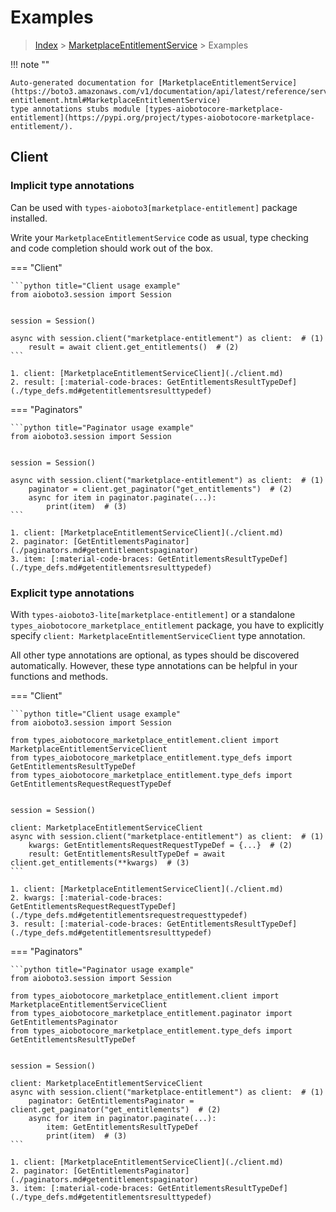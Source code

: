 # Examples

> [Index](../README.md) > [MarketplaceEntitlementService](./README.md) > Examples

!!! note ""

    Auto-generated documentation for [MarketplaceEntitlementService](https://boto3.amazonaws.com/v1/documentation/api/latest/reference/services/marketplace-entitlement.html#MarketplaceEntitlementService)
    type annotations stubs module [types-aiobotocore-marketplace-entitlement](https://pypi.org/project/types-aiobotocore-marketplace-entitlement/).

## Client

### Implicit type annotations

Can be used with `types-aioboto3[marketplace-entitlement]` package installed.

Write your `MarketplaceEntitlementService` code as usual,
type checking and code completion should work out of the box.



=== "Client"

    ```python title="Client usage example"
    from aioboto3.session import Session


    session = Session()

    async with session.client("marketplace-entitlement") as client:  # (1)
        result = await client.get_entitlements()  # (2)
    ```

    1. client: [MarketplaceEntitlementServiceClient](./client.md)
    2. result: [:material-code-braces: GetEntitlementsResultTypeDef](./type_defs.md#getentitlementsresulttypedef) 



=== "Paginators"

    ```python title="Paginator usage example"
    from aioboto3.session import Session


    session = Session()

    async with session.client("marketplace-entitlement") as client:  # (1)
        paginator = client.get_paginator("get_entitlements")  # (2)
        async for item in paginator.paginate(...):
            print(item)  # (3)
    ```

    1. client: [MarketplaceEntitlementServiceClient](./client.md)
    2. paginator: [GetEntitlementsPaginator](./paginators.md#getentitlementspaginator)
    3. item: [:material-code-braces: GetEntitlementsResultTypeDef](./type_defs.md#getentitlementsresulttypedef) 




### Explicit type annotations

With `types-aioboto3-lite[marketplace-entitlement]`
or a standalone `types_aiobotocore_marketplace_entitlement` package, you have to explicitly specify
`client: MarketplaceEntitlementServiceClient` type annotation.

All other type annotations are optional, as types should be discovered automatically.
However, these type annotations can be helpful in your functions and methods.


=== "Client"

    ```python title="Client usage example"
    from aioboto3.session import Session

    from types_aiobotocore_marketplace_entitlement.client import MarketplaceEntitlementServiceClient
    from types_aiobotocore_marketplace_entitlement.type_defs import GetEntitlementsResultTypeDef
    from types_aiobotocore_marketplace_entitlement.type_defs import GetEntitlementsRequestRequestTypeDef


    session = Session()

    client: MarketplaceEntitlementServiceClient
    async with session.client("marketplace-entitlement") as client:  # (1)
        kwargs: GetEntitlementsRequestRequestTypeDef = {...}  # (2)
        result: GetEntitlementsResultTypeDef = await client.get_entitlements(**kwargs)  # (3)
    ```

    1. client: [MarketplaceEntitlementServiceClient](./client.md)
    2. kwargs: [:material-code-braces: GetEntitlementsRequestRequestTypeDef](./type_defs.md#getentitlementsrequestrequesttypedef) 
    3. result: [:material-code-braces: GetEntitlementsResultTypeDef](./type_defs.md#getentitlementsresulttypedef) 



=== "Paginators"

    ```python title="Paginator usage example"
    from aioboto3.session import Session

    from types_aiobotocore_marketplace_entitlement.client import MarketplaceEntitlementServiceClient
    from types_aiobotocore_marketplace_entitlement.paginator import GetEntitlementsPaginator
    from types_aiobotocore_marketplace_entitlement.type_defs import GetEntitlementsResultTypeDef


    session = Session()

    client: MarketplaceEntitlementServiceClient
    async with session.client("marketplace-entitlement") as client:  # (1)
        paginator: GetEntitlementsPaginator = client.get_paginator("get_entitlements")  # (2)
        async for item in paginator.paginate(...):
            item: GetEntitlementsResultTypeDef
            print(item)  # (3)
    ```

    1. client: [MarketplaceEntitlementServiceClient](./client.md)
    2. paginator: [GetEntitlementsPaginator](./paginators.md#getentitlementspaginator)
    3. item: [:material-code-braces: GetEntitlementsResultTypeDef](./type_defs.md#getentitlementsresulttypedef) 




